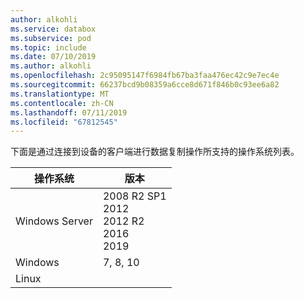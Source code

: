```yaml
---
author: alkohli
ms.service: databox
ms.subservice: pod
ms.topic: include
ms.date: 07/10/2019
ms.author: alkohli
ms.openlocfilehash: 2c95095147f6984fb67ba3faa476ec42c9e7ec4e
ms.sourcegitcommit: 66237bcd9b08359a6cce8d671f846b0c93ee6a82
ms.translationtype: MT
ms.contentlocale: zh-CN
ms.lasthandoff: 07/11/2019
ms.locfileid: "67812545"
---
```

下面是通过连接到设备的客户端进行数据复制操作所支持的操作系统列表。

| **操作系统** | **版本** |
| --- | --- |
| Windows Server |2008 R2 SP1 <br> 2012 <br> 2012 R2 <br> 2016 <br> 2019 |
| Windows |7, 8, 10 |
| Linux    |         |
